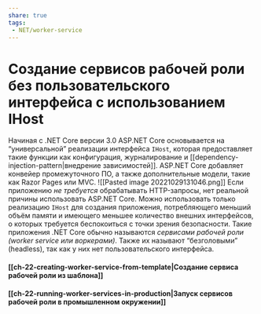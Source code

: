 ```yaml
---
share: true
tags:
 - NET/worker-service
---
```

# Создание сервисов рабочей роли без пользовательского интерфейса с использованием IHost
Начиная с .NET Core версии 3.0 ASP.NET Core основывается на “универсальной” реализации интерфейса `IHost`, которая предоставляет такие функции как конфигурация, журналирование и [[dependency-injection-pattern|внедрение зависимостей]]. ASP.NET Core добавляет конвейер промежуточного ПО, а также дополнительные модели, такие как Razor Pages или MVC.
![[Pasted image 20221029131046.png]]
Если приложению *не требуется* обрабатывать HTTP-запросы, нет реальной причины использовать ASP.NET Core. Можно использовать только реализацию `IHost` для создания приложения, потребляющего меньший объём памяти и имеющего меньшее количество внешних интерфейсов, о которых требуется беспокоиться с точки зрения безопасности.
Такие приложения .NET Core обычно называются *сервисами рабочей роли (worker service или воркерами)*. Также их называют “безголовыми” (headless), так как у них нет пользовательского интерфейса.
#### [[ch-22-creating-worker-service-from-template|Создание сервиса рабочей роли из шаблона]]
#### [[ch-22-running-worker-services-in-production|Запуск сервисов рабочей роли в промышленном окружении]]
